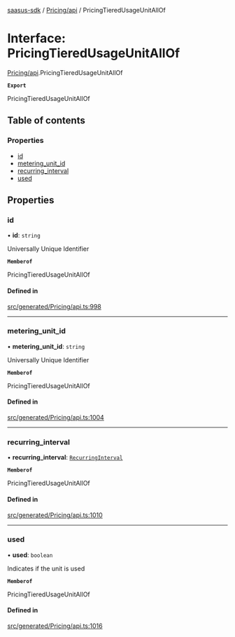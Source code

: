 [saasus-sdk](../README.md) / [Pricing/api](../modules/Pricing_api.md) / PricingTieredUsageUnitAllOf

# Interface: PricingTieredUsageUnitAllOf

[Pricing/api](../modules/Pricing_api.md).PricingTieredUsageUnitAllOf

**`Export`**

PricingTieredUsageUnitAllOf

## Table of contents

### Properties

- [id](Pricing_api.PricingTieredUsageUnitAllOf.md#id)
- [metering\_unit\_id](Pricing_api.PricingTieredUsageUnitAllOf.md#metering_unit_id)
- [recurring\_interval](Pricing_api.PricingTieredUsageUnitAllOf.md#recurring_interval)
- [used](Pricing_api.PricingTieredUsageUnitAllOf.md#used)

## Properties

### id

• **id**: `string`

Universally Unique Identifier

**`Memberof`**

PricingTieredUsageUnitAllOf

#### Defined in

[src/generated/Pricing/api.ts:998](https://github.com/saasus-platform/saasus-sdk-javascript/blob/09ef427/src/generated/Pricing/api.ts#L998)

___

### metering\_unit\_id

• **metering\_unit\_id**: `string`

Universally Unique Identifier

**`Memberof`**

PricingTieredUsageUnitAllOf

#### Defined in

[src/generated/Pricing/api.ts:1004](https://github.com/saasus-platform/saasus-sdk-javascript/blob/09ef427/src/generated/Pricing/api.ts#L1004)

___

### recurring\_interval

• **recurring\_interval**: [`RecurringInterval`](../enums/Pricing_api.RecurringInterval.md)

**`Memberof`**

PricingTieredUsageUnitAllOf

#### Defined in

[src/generated/Pricing/api.ts:1010](https://github.com/saasus-platform/saasus-sdk-javascript/blob/09ef427/src/generated/Pricing/api.ts#L1010)

___

### used

• **used**: `boolean`

Indicates if the unit is used

**`Memberof`**

PricingTieredUsageUnitAllOf

#### Defined in

[src/generated/Pricing/api.ts:1016](https://github.com/saasus-platform/saasus-sdk-javascript/blob/09ef427/src/generated/Pricing/api.ts#L1016)
